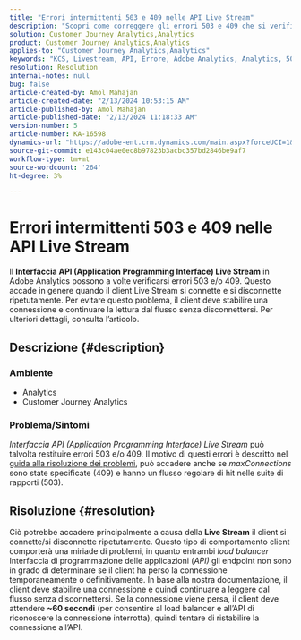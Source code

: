 ```yaml
---
title: "Errori intermittenti 503 e 409 nelle API Live Stream"
description: "Scopri come correggere gli errori 503 e 409 che si verificano nelle API Adobe Analytics Live Stream. Non collegare/scollegare ripetutamente."
solution: Customer Journey Analytics,Analytics
product: Customer Journey Analytics,Analytics
applies-to: "Customer Journey Analytics,Analytics"
keywords: "KCS, Livestream, API, Errore, Adobe Analytics, Analytics, 503, 409 errore"
resolution: Resolution
internal-notes: null
bug: false
article-created-by: Amol Mahajan
article-created-date: "2/13/2024 10:53:15 AM"
article-published-by: Amol Mahajan
article-published-date: "2/13/2024 11:18:33 AM"
version-number: 5
article-number: KA-16598
dynamics-url: "https://adobe-ent.crm.dynamics.com/main.aspx?forceUCI=1&pagetype=entityrecord&etn=knowledgearticle&id=6aee7610-5eca-ee11-9079-6045bd0065f9"
source-git-commit: e143c04ae0ec8b97823b3acbc357bd2846be9af7
workflow-type: tm+mt
source-wordcount: '264'
ht-degree: 3%

---
```


# Errori intermittenti 503 e 409 nelle API Live Stream


Il <b>Interfaccia API (Application Programming Interface) Live Stream</b> in Adobe Analytics possono a volte verificarsi errori 503 e/o 409. Questo accade in genere quando il client Live Stream si connette e si disconnette ripetutamente. Per evitare questo problema, il client deve stabilire una connessione e continuare la lettura dal flusso senza disconnettersi. Per ulteriori dettagli, consulta l’articolo.

## Descrizione {#description}


### <b>Ambiente</b>

- Analytics
- Customer Journey Analytics


### <b>Problema/Sintomi</b>

*Interfaccia API (Application Programming Interface) Live Stream* può talvolta restituire errori 503 e/o 409. Il motivo di questi errori è descritto nel [guida alla risoluzione dei problemi](https://github.com/AdobeDocs/analytics-1.4-apis/blob/master/docs/live-stream-api/troubleshooting.md), può accadere anche se *maxConnections* sono state specificate (409) e hanno un flusso regolare di hit nelle suite di rapporti (503).


## Risoluzione {#resolution}


Ciò potrebbe accadere principalmente a causa della <b>Live Stream</b> il client si connette/si disconnette ripetutamente. Questo tipo di comportamento client comporterà una miriade di problemi, in quanto entrambi *load balancer* Interfaccia di programmazione delle applicazioni (*API)* gli endpoint non sono in grado di determinare se il client ha perso la connessione temporaneamente o definitivamente. In base alla nostra documentazione, il client deve stabilire una connessione e quindi continuare a leggere dal flusso senza disconnettersi. Se la connessione viene persa, il client deve attendere <b>~60 secondi</b> (per consentire al load balancer e all’API di riconoscere la connessione interrotta), quindi tentare di ristabilire la connessione all’API.
